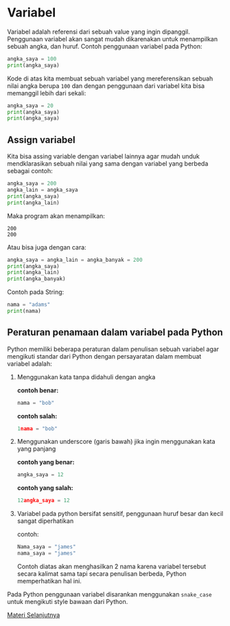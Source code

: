 # Variabel

Variabel adalah referensi dari sebuah value yang ingin dipanggil. Penggunaan variabel akan sangat mudah dikarenakan untuk menampilkan sebuah angka, dan huruf. Contoh penggunaan variabel pada Python:

```python
angka_saya = 100
print(angka_saya)
```

Kode di atas kita membuat sebuah variabel yang mereferensikan sebuah nilai angka berupa ``100`` dan dengan penggunaan dari variabel kita bisa memanggil lebih dari sekali:

```python
angka_saya = 20
print(angka_saya)
print(angka_saya)
```

## Assign variabel

Kita bisa assing variable dengan variabel lainnya agar mudah unduk mendklarasikan sebuah nilai yang sama dengan variabel yang berbeda sebagai contoh:

```python
angka_saya = 200
angka_lain = angka_saya
print(angka_saya)
print(angka_lain)
```
Maka program akan menampilkan:
```
200
200
```
Atau bisa juga dengan cara:
```python
angka_saya = angka_lain = angka_banyak = 200
print(angka_saya)
print(angka_lain)
print(angka_banyak)
```

Contoh pada String:
```python
nama = "adams"
print(nama)
```

## Peraturan penamaan dalam variabel pada Python

Python memiliki beberapa peraturan dalam penulisan sebuah variabel agar mengikuti standar dari Python dengan persayaratan dalam membuat variabel adalah:

1. Menggunakan kata tanpa didahuli dengan angka
    
    **contoh benar:**
    ```python
    nama = "bob"
    ```
    **contoh salah:**
    ```python
    1nama = "bob"
    ```
2. Menggunakan underscore (garis bawah) jika ingin menggunakan kata yang panjang

    **contoh yang benar:**
    ```python
    angka_saya = 12
    ```
    **contoh yang salah:**
    ```python
    12angka_saya = 12
    ```
3. Variabel pada python bersifat sensitif, penggunaan huruf besar dan kecil sangat diperhatikan

    contoh:
    ```python
    Nama_saya = "james"
    nama_saya = "james"
    ```
    Contoh diatas akan menghasilkan 2 nama karena variabel tersebut secara kalimat sama tapi secara penulisan berbeda, Python memperhatikan hal ini.

Pada Python penggunaan variabel disarankan menggunakan ``snake_case`` untuk mengikuti style bawaan dari Python.

[Materi Selanjutnya](../4_operator)
